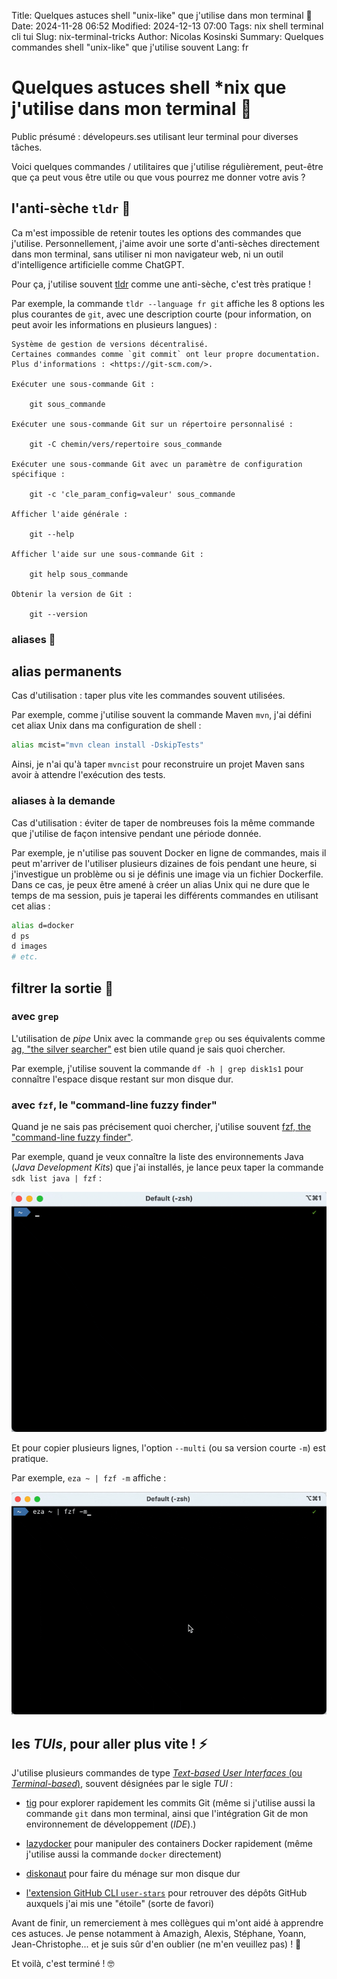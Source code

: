 Title: Quelques astuces shell "unix-like" que j'utilise dans mon terminal 🧙
Date: 2024-11-28 06:52
Modified: 2024-12-13 07:00
Tags: nix shell terminal cli tui
Slug: nix-terminal-tricks
Author: Nicolas Kosinski
Summary: Quelques commandes shell "unix-like" que j'utilise souvent
Lang: fr
# Quelques astuces shell *nix que j'utilise dans mon terminal 🧙

Public présumé : dévelopeurs.ses utilisant leur terminal pour diverses tâches.

Voici quelques commandes / utilitaires que j'utilise régulièrement, peut-être que ça peut vous être utile ou que vous pourrez me donner votre avis ?


## l'anti-sèche `tldr` 📝

Ca m'est impossible de retenir toutes les options des commandes que j'utilise. Personnellement, j'aime avoir une sorte d'anti-sèches directement dans mon terminal, sans utiliser ni mon navigateur web, ni un outil d'intelligence artificielle comme ChatGPT.

Pour ça, j'utilise souvent [tldr](https://tldr.sh) comme une anti-sèche, c'est très pratique !

Par exemple, la commande `tldr --language fr git` affiche les 8 options les plus courantes de `git`, avec une description courte (pour information, on peut avoir les informations en plusieurs langues) :

```
Système de gestion de versions décentralisé.
Certaines commandes comme `git commit` ont leur propre documentation.
Plus d'informations : <https://git-scm.com/>.

Exécuter une sous-commande Git :

    git sous_commande

Exécuter une sous-commande Git sur un répertoire personnalisé :

    git -C chemin/vers/repertoire sous_commande

Exécuter une sous-commande Git avec un paramètre de configuration spécifique :

    git -c 'cle_param_config=valeur' sous_commande

Afficher l'aide générale :

    git --help

Afficher l'aide sur une sous-commande Git :

    git help sous_commande

Obtenir la version de Git :

    git --version
```

### aliases 📛

## alias permanents

Cas d'utilisation : taper plus vite les commandes souvent utilisées.

Par exemple, comme j'utilise souvent la commande Maven `mvn`, j'ai défini cet aliax Unix dans ma configuration de shell :

```sh
alias mcist="mvn clean install -DskipTests"
```

Ainsi, je n'ai qu'à taper `mvncist` pour reconstruire un projet Maven sans avoir à attendre l'exécution des tests.


### aliases à la demande

Cas d'utilisation : éviter de taper de nombreuses fois la même commande que j'utilise de façon intensive pendant une période donnée.


Par exemple, je n'utilise pas souvent Docker en ligne de commandes, mais il peut m'arriver de l'utiliser plusieurs dizaines de fois pendant une heure, si j'investigue un problème ou si je définis une image via un fichier Dockerfile.
Dans ce cas, je peux être amené à créer un alias Unix qui ne dure que le temps de ma session, puis je taperai les différents commandes en utilisant cet alias :

```sh
alias d=docker
d ps
d images
# etc.
```

## filtrer la sortie 🔎

### avec `grep`

L'utilisation de _pipe_ Unix avec la commande `grep` ou ses équivalents comme [ag, "the silver searcher"](https://github.com/ggreer/the_silver_searcher) est bien utile quand je sais quoi chercher.

Par exemple, j'utilise souvent la commande `df -h | grep disk1s1` pour connaître l'espace disque restant sur mon disque dur.

### avec `fzf`, le "command-line fuzzy finder"

Quand je ne sais pas précisement quoi chercher, j'utilise souvent [fzf, the "command-line fuzzy finder"](https://junegunn.github.io/fzf/).

Par exemple, quand je veux connaître la liste des environnements Java (_Java Development Kits_) que j'ai installés, je lance peux taper la commande `sdk list java | fzf` :

![Utilisation de 'fzf' pour filtrer la commande 'sdk'](images/nix-terminal-tricks-fzf-sdk.gif)

Et pour copier plusieurs lignes, l'option `--multi` (ou sa version courte `-m`) est pratique.

Par exemple, `eza ~ | fzf -m` affiche :

![Utilisation de 'fzf' pour filtrer et selectionner plusieurs lignes de la commande 'eza'](images/nix-terminal-tricks-fzf-m-eza.gif)

## les _TUIs_, pour aller plus vite ! ⚡️

J'utilise plusieurs commandes de type [_Text-based User Interfaces_ (ou _Terminal-based_)](https://en.wikipedia.org/wiki/Text-based_user_interface), souvent désignées par le sigle _TUI_ :

- [tig](https://jonas.github.io/tig/) pour explorer rapidement les commits Git (même si j'utilise aussi la commande `git` dans mon terminal, ainsi que l'intégration Git de mon environnement de développement (_IDE_).)

- [lazydocker](https://github.com/jesseduffield/lazydocker) pour manipuler des containers Docker rapidement (même j'utilise aussi la commande `docker` directement)

- [diskonaut](https://github.com/imsnif/diskonaut) pour faire du ménage sur mon disque dur

- [l'extension GitHub CLI `user-stars`]([url](https://github.com/korosuke613/gh-user-stars?tab=readme-ov-file)) pour retrouver des dépôts GitHub auxquels j'ai mis une "étoile" (sorte de favori)

Avant de finir, un remerciement à mes collègues qui m'ont aidé à apprendre ces astuces. Je pense notamment à Amazigh, Alexis, Stéphane, Yoann, Jean-Christophe... et je suis sûr d'en oublier (ne m'en veuillez pas) ! 🤗

Et voilà, c'est terminé ! 🤓
